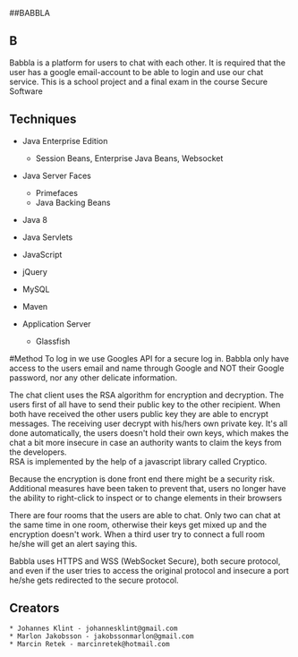 ##BABBLA

## B
Babbla is a platform for users to chat with each other. 
It is required that the user has a google email-account to be able to login and use our chat service.
This is a school project and a final exam in the course Secure Software

## Techniques
* Java Enterprise Edition	
	* Session Beans, Enterprise Java Beans, Websocket	
	
* Java Server Faces 
	* Primefaces
	* Java Backing Beans

* Java 8
* Java Servlets
* JavaScript
* jQuery
* MySQL
* Maven
* Application Server
	* Glassfish
	
#Method
To log in we use Googles API for a secure log in. Babbla only have access to the users email and name through Google and NOT their Google password, nor any other delicate information.  

The chat client uses the RSA algorithm for encryption and decryption.
The users first of all have to send their public key to the other recipient. When both have received the other users public key they are able to encrypt messages. The receiving user decrypt with his/hers own private key. It's all done automatically, the users doesn't hold their own keys, which makes the chat a bit more insecure in case an authority wants to claim the keys from the developers.   
RSA is implemented by the help of a javascript library called Cryptico.

Because the encryption is done front end there might be a security risk. Additional measures have been taken to prevent that, users no longer have the ability to right-click to inspect or to change elements in their browsers 

There are four rooms that the users are able to chat. Only two can chat at the same time in one room, otherwise their keys get mixed up and the encryption doesn't work. When a third user try to connect a full room he/she will get an alert saying this.   
  
Babbla uses HTTPS and WSS (WebSocket Secure), both secure protocol, and even if the user tries to access the original protocol and insecure a port he/she gets redirected to the secure protocol.


	
	
## Creators
	* Johannes Klint - johannesklint@gmail.com
	* Marlon Jakobsson - jakobssonmarlon@gmail.com
	* Marcin Retek - marcinretek@hotmail.com
	